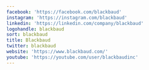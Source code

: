 ```yaml
---
facebook: 'https://facebook.com/blackbaud'
instagram: 'https://instagram.com/blackbaud'
linkedin: 'https://linkedin.com/company/blackbaud'
logohandle: blackbaud
sort: blackbaud
title: Blackbaud
twitter: blackbaud
website: 'https://www.blackbaud.com/'
youtube: 'https://youtube.com/user/blackbaudinc'
---
```

